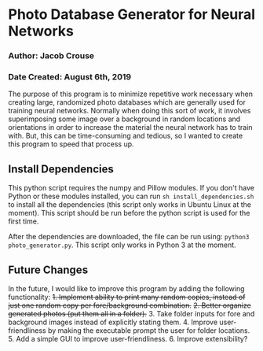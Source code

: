 # Photo Database Generator for Neural Networks
### Author: Jacob Crouse
### Date Created: August 6th, 2019
The purpose of this program is to minimize repetitive work necessary when creating large, randomized photo databases which are generally used for training neural networks. Normally when doing this sort of work, it involves superimposing some image over a background in random locations and orientations in order to increase the material the neural network has to train with. But, this can be time-consuming and tedious, so I wanted to create this program to speed that process up.

## Install Dependencies
This python script requires the numpy and Pillow modules. If you don't have Python or these modules installed, you can run `sh install_dependencies.sh` to install all the dependencies (this script only works in Ubuntu Linux at the moment). This script should be run before the python script is used for the first time.

After the dependencies are downloaded, the file can be run using: `python3 photo_generator.py`. This script only works in Python 3 at the moment.


## Future Changes
In the future, I would like to improve this program by adding the following functionality:
~~1. Implement ability to print many random copies, instead of just one random copy per fore/background combination.~~
~~2. Better organize generated photos (put them all in a folder).~~
3. Take folder inputs for fore and background images instead of explicitly stating them. 
4. Improve user-friendliness by making the executable prompt the user for folder locations.
5. Add a simple GUI to improve user-friendliness.
6. Improve extensibility?
